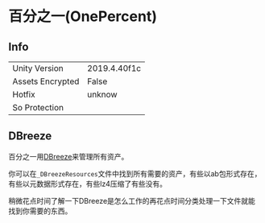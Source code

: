 # 百分之一(OnePercent)

## Info

| | |
| - | - |
| Unity Version | 2019.4.40f1c |
| Assets Encrypted | False |
| Hotfix | unknow |
| So Protection | |

## DBreeze

百分之一用[DBreeze](https://github.com/hhblaze/DBreeze)来管理所有资产。

你可以在`_DBreezeResources`文件中找到所有需要的资产，有些以ab包形式存在，有些以元数据形式存在，有些lz4压缩了有些没有。

稍微花点时间了解一下DBreeze是怎么工作的再花点时间分类处理一下文件就能找到你需要的东西。